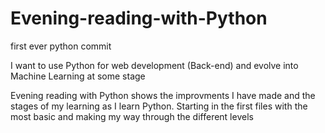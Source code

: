 # Evening-reading-with-Python
first ever python commit

I want to use Python for web development (Back-end) and evolve into Machine Learning at some stage

Evening reading with Python shows the improvments I have made and the stages of my learning as I learn Python.  Starting in the first files with the most basic and making my way through the different levels
